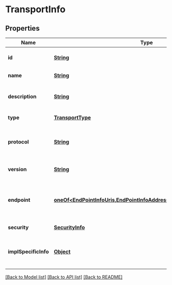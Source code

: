 # TransportInfo
## Properties

Name | Type | Description | Notes
------------ | ------------- | ------------- | -------------
**id** | [**String**](string.md) | The identifier of this transport | [default to null]
**name** | [**String**](string.md) | The name of this transport | [default to null]
**description** | [**String**](string.md) | Human-readable description of this transport | [optional] [default to null]
**type** | [**TransportType**](TransportType.md) |  | [default to null]
**protocol** | [**String**](string.md) | The name of the protocol used. Shall be set to HTTP for a REST API. | [default to null]
**version** | [**String**](string.md) | The version of the protocol used | [default to null]
**endpoint** | [**oneOf&lt;EndPointInfoUris,EndPointInfoAddresses,EndPointInfoAlternative&gt;**](oneOf&lt;EndPointInfoUris,EndPointInfoAddresses,EndPointInfoAlternative&gt;.md) | This type represents information about a transport endpoint | [default to null]
**security** | [**SecurityInfo**](SecurityInfo.md) |  | [default to null]
**implSpecificInfo** | [**Object**](.md) | Additional implementation specific details of the transport | [optional] [default to null]

[[Back to Model list]](../README.md#documentation-for-models) [[Back to API list]](../README.md#documentation-for-api-endpoints) [[Back to README]](../README.md)

